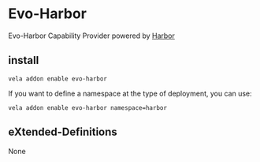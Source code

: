 # Evo-Harbor

Evo-Harbor Capability Provider powered by [Harbor](https://goharbor.io/)

## install

```shell
vela addon enable evo-harbor
```

If you want to define a namespace at the type of deployment, you can use:

```shell
vela addon enable evo-harbor namespace=harbor
```

## eXtended-Definitions

None
